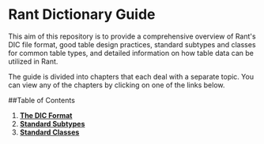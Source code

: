 # Rant Dictionary Guide

This aim of this repository is to provide a comprehensive overview of Rant's DIC file format, good table design practices, standard subtypes and classes for common table types, and detailed information on how table data can be utilized in Rant.

The guide is divided into chapters that each deal with a separate topic. You can view any of the chapters by clicking on one of the links below.

##Table of Contents
1. **[The DIC Format](./1-dic-format.md)**
2. **[Standard Subtypes](./2-standard-subtypes.md)**
3. **[Standard Classes](./3-standard-classes.md)**
